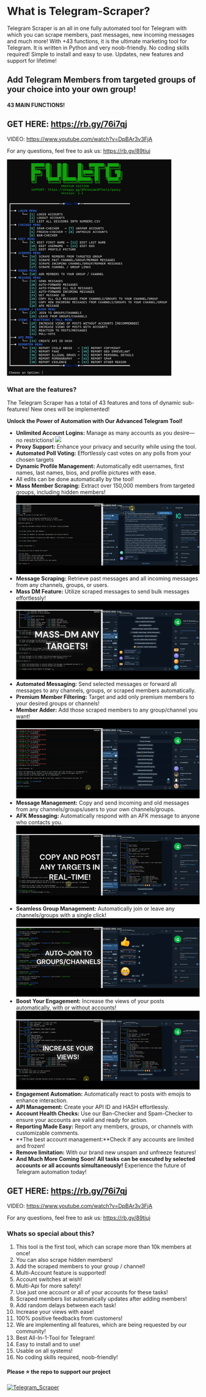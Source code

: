 # What is Telegram-Scraper?
Telegram Scraper is an all in one fully automated tool for Telegram with which you can scrape members, past messages, new incoming messages and much more! With +43 functions, it is the ultimate marketing tool for Telegram. It is written in Python and very noob-friendly. No coding skills required! Simple to install and easy to use. Updates, new features and support for lifetime!
## Add Telegram Members from targeted groups of your choice into your own group!
#### 43 MAIN FUNCTIONS!

## GET HERE: https://rb.gy/76i7qj

VIDEO: https://www.youtube.com/watch?v=DpBAr3v3FjA

For any questions, feel free to ask us: https://rb.gy/89tiuj

<img src='menu.png' width='430'>

### What are the features?
The Telegram Scraper has a total of 43 features and tons of dynamic sub-features! New ones will be implemented!

 **Unlock the Power of Automation with Our Advanced Telegram Tool!**
- **Unlimited Account Logins:** Manage as many accounts as you desire—no restrictions!
![](https://github.com/ScrapeEmAll/Telegram-Scraper/blob/main/login.gif)
- **Proxy Support:** Enhance your privacy and security while using the tool.
- **Automated Poll Voting:** Effortlessly cast votes on any polls from your chosen targets
- **Dynamic Profile Management:** Automatically edit usernames, first names, last names, bios, and profile pictures with ease.
- All edits can be done automatically by the tool!
- **Mass Member Scraping:** Extract over 150,000 members from targeted groups, including hidden members!
![](https://github.com/ScrapeEmAll/Telegram-Scraper/blob/main/scrape_members.gif)
- **Message Scraping:** Retrieve past messages and all incoming messages from any channels, groups, or users.
- **Mass DM Feature:** Utilize scraped messages to send bulk messages effortlessly!
![](https://github.com/ScrapeEmAll/Telegram-Scraper/blob/main/mass-dm.gif)
- **Automated Messaging:** Send selected messages or forward all messages to any channels, groups, or scraped members automatically.
- **Premium Member Filtering:** Target and add only premium members to your desired groups or channels!
- **Member Adder:** Add those scraped members to any group/channel you want!
![](https://github.com/ScrapeEmAll/Telegram-Scraper/blob/main/adding.gif)
- **Message Management:** Copy and send incoming and old messages from any channels/groups/users to your own channels/groups.
- **AFK Messaging:** Automatically respond with an AFK message to anyone who contacts you.
![](https://github.com/ScrapeEmAll/Telegram-Scraper/blob/main/copy_channel.gif)
- **Seamless Group Management:** Automatically join or leave any channels/groups with a single click!
![](https://github.com/ScrapeEmAll/Telegram-Scraper/blob/main/Joiner.gif)
- **Boost Your Engagement:** Increase the views of your posts automatically, with or without accounts!
![](https://github.com/ScrapeEmAll/Telegram-Scraper/blob/main/views.gif)
- **Engagement Automation:** Automatically react to posts with emojis to enhance interaction.
- **API Management:** Create your API ID and HASH effortlessly.
- **Account Health Checks:** Use our Ban-Checker and Spam-Checker to ensure your accounts are valid and ready for action.
- **Reporting Made Easy:** Report any members, groups, or channels with customizable comments.
- **The best account management:**Check if any accounts are limited and frozen!
- **Remove limitation:** With our brand new unspam and unfreeze features!
- **And Much More Coming Soon!**
**All tasks can be executed by selected accounts or all accounts simultaneously!**
Experience the future of Telegram automation today!

## GET HERE: https://rb.gy/76i7qj

VIDEO: https://www.youtube.com/watch?v=DpBAr3v3FjA

For any questions, feel free to ask us: https://rb.gy/89tiuj

### Whats so special about this?
1. This tool is the first tool, which can scrape more than 10k members at once!
2. You can also scrape hidden members!
3. Add the scraped members to your group / channel!
4. Multi-Account feature is supported!
5. Account switches at wish!
6. Multi-Api for more safety!
7. Use just one account or all of your accounts for these tasks!
8. Scraped members list automatically updates after adding members!
9. Add random delays between each task!
10. Increase your views with ease!
11. 100% positive feedbacks from customers!
12. We are implementing all features, which are being requested by our community!
13. Best All-In-1-Tool for Telegram!
14. Easy to install and to use!
15. Usable on all systems!
16. No coding skills required, noob-friendly!

#### Please ⭐ the repo to support our project
<a href="https://github.com/Telegram-Scraper_Em-All"><img alt="Telegram_Scraper" src="https://count.getloli.com/get/@Telegram-Scraper_Em-All?theme=3d-num" /></a>
